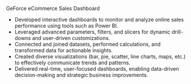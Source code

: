 GeForce eCommerce Sales Dashboard

- Developed interactive dashboards to monitor and analyze online sales performance using tools such as Power BI.
- Leveraged advanced parameters, filters, and slicers for dynamic drill-downs and user-driven customizations. 
- Connected and joined datasets, performed calculations, and transformed data for actionable insights. 
- Created diverse visualizations (bar, pie, scatter, line charts, maps, etc.) to effectively communicate trends and patterns. 
- Delivered real-time, user-focused dashboards, enabling data-driven decision-making and strategic business improvements.
